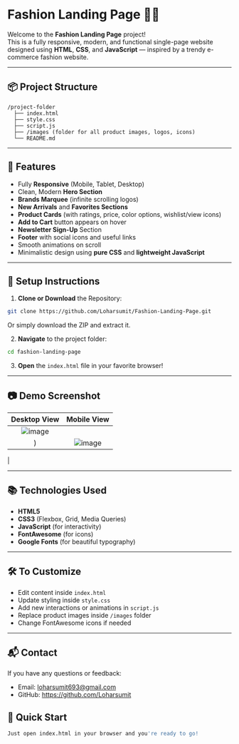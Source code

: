 # Fashion Landing Page 👗✨

Welcome to the **Fashion Landing Page** project!  
This is a fully responsive, modern, and functional single-page website designed using **HTML**, **CSS**, and **JavaScript** — inspired by a trendy e-commerce fashion website.

---

## 📦 Project Structure

```
/project-folder
  ├── index.html
  ├── style.css
  ├── script.js
  ├── /images (folder for all product images, logos, icons)
  └── README.md
```

---

## 🚀 Features

- Fully **Responsive** (Mobile, Tablet, Desktop)
- Clean, Modern **Hero Section**
- **Brands Marquee** (infinite scrolling logos)
- **New Arrivals** and **Favorites Sections**
- **Product Cards** (with ratings, price, color options, wishlist/view icons)
- **Add to Cart** button appears on hover
- **Newsletter Sign-Up** Section
- **Footer** with social icons and useful links
- Smooth animations on scroll
- Minimalistic design using **pure CSS** and **lightweight JavaScript**

---

## 🔧 Setup Instructions

1. **Clone or Download** the Repository:

```bash
git clone https://github.com/Loharsumit/Fashion-Landing-Page.git
```
Or simply download the ZIP and extract it.

2. **Navigate** to the project folder:

```bash
cd fashion-landing-page
```

3. **Open** the `index.html` file in your favorite browser!

---

## 📷 Demo Screenshot

| Desktop View | Mobile View |
|:------------:|:-----------:|
| ![image](https://github.com/user-attachments/assets/cbe536b1-c8a2-4d13-8b6a-05daf5f59e7e)
) | ![image](https://github.com/user-attachments/assets/d910df49-4457-447b-95f2-8f0c2fa8c14c)
 |

---


## 📚 Technologies Used

- **HTML5**
- **CSS3** (Flexbox, Grid, Media Queries)
- **JavaScript** (for interactivity)
- **FontAwesome** (for icons)
- **Google Fonts** (for beautiful typography)

---

## 🛠 To Customize

- Edit content inside `index.html`
- Update styling inside `style.css`
- Add new interactions or animations in `script.js`
- Replace product images inside `/images` folder
- Change FontAwesome icons if needed

---

## 📬 Contact

If you have any questions or feedback:

- Email: loharsumit693@gmail.com
- GitHub: https://github.com/Loharsumit


## 🎯 Quick Start

```bash
Just open index.html in your browser and you're ready to go!
```
